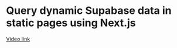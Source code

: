 # Query dynamic Supabase data in static pages using Next.js

[Video link](https://www.egghead.io/lessons/supabase-query-dynamic-supabase-data-in-static-pages-using-next-js?pl=build-a-saas-product-with-next-js-supabase-and-stripe-61f2bc20)


